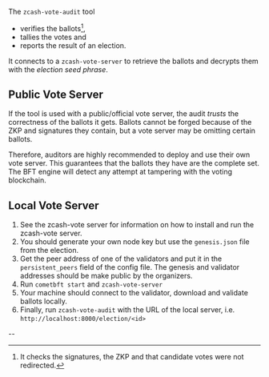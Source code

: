 The `zcash-vote-audit` tool
- verifies the ballots[^1],
- tallies the votes and
- reports the result of an election.

It connects to a `zcash-vote-server` to
retrieve the ballots and decrypts them with
the *election seed phrase*.

## Public Vote Server

If the tool is used with a public/official
vote server, the audit *trusts* the correctness
of the ballots it gets. Ballots cannot be
forged because of the ZKP and signatures they
contain, but a vote server may be omitting
certain ballots.

Therefore, auditors are highly recommended
to deploy and use their own vote server.
This guarantees that the ballots they have
are the complete set. The BFT
engine will detect any attempt at tampering
with the voting blockchain.

## Local Vote Server

1. See the zcash-vote server for information
on how to install and run the zcash-vote server.
2. You should generate your own node key but
use the `genesis.json` file from the election.
3. Get the peer address of one of the validators
and put it in the `persistent_peers` field of
the config file. The genesis and validator addresses
should be make public by the organizers.
4. Run `cometbft start` and `zcash-vote-server`
5. Your machine should connect to the validator,
download and validate ballots locally.
6. Finally, run `zcash-vote-audit` with the URL
of the local server, i.e. `http://localhost:8000/election/<id>`

--
[^1]: It checks the signatures, the ZKP
and that candidate votes were not redirected.
